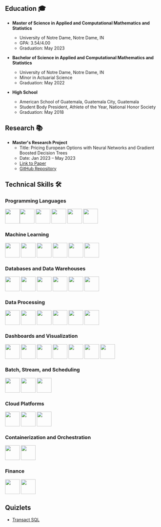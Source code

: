 ## Education 🎓

- **Master of Science in Applied and Computational Mathematics and Statistics**
  - University of Notre Dame, Notre Dame, IN
  - GPA: 3.54/4.00
  - Graduation: May 2023

- **Bachelor of Science in Applied and Computational Mathematics and Statistics**
  - University of Notre Dame, Notre Dame, IN
  - Minor in Actuarial Science
  - Graduation: May 2022

- **High School**
  - American School of Guatemala, Guatemala City, Guatemala
  - Student Body President, Athlete of the Year, National Honor Society
  - Graduation: May 2018

## Research 📚

- **Master's Research Project**
  - Title: Pricing European Options with Neural Networks and Gradient Boosted Decision Trees
  - Date: Jan 2023 – May 2023
  - [Link to Paper](https://arxiv.org/abs/2307.00476)
  - [GitHub Repository](https://github.com/juan-esteban-berger/Options_Pricing_AutoML_TensorFlow_XGBoost)

## Technical Skills 🛠️

### Programming Languages
<img src="https://img.icons8.com/color/48/000000/python.png" width="48" height="48"><img src="https://www.r-project.org/logo/Rlogo.svg" width="48" height="48">
<img src="https://img.icons8.com/color/48/000000/c-plus-plus-logo.png" width="48" height="48">
<img src="https://img.icons8.com/color/48/000000/sql.png" width="48" height="48">
<img src="https://img.icons8.com/color/48/000000/java-coffee-cup-logo.png" width="48" height="48">
<img src="https://img.icons8.com/plasticine/48/000000/bash.png" width="48" height="48">

### Machine Learning
<img src="https://img.icons8.com/color/48/000000/tensorflow.png" width="48" height="48">
<img src="https://img.icons8.com/fluency/48/000000/keras.png" width="48" height="48">
<img src="https://img.icons8.com/fluency/48/000000/pytorch-logo.png" width="48" height="48">
<img src="https://img.icons8.com/fluency/48/000000/xgboost.png" width="48" height="48">
<img src="https://img.icons8.com/fluency/48/000000/scikit-learn.png" width="48" height="48">
<img src="https://img.icons8.com/fluency/48/000000/statistics.png" width="48" height="48">

### Databases and Data Warehouses
<img src="https://img.icons8.com/color/48/000000/mongodb.png" width="48" height="48">
<img src="https://img.icons8.com/color/48/000000/microsoft-sql-server.png" width="48" height="48">
<img src="https://img.icons8.com/color/48/000000/mysql-logo.png" width="48" height="48">
<img src="https://img.icons8.com/color/48/000000/google-bigquery.png" width="48" height="48">
<img src="https://img.icons8.com/color/48/000000/amazon-redshift.png" width="48" height="48">
<img src="https://img.icons8.com/office/48/000000/azure-synapse-analytics.png" width="48" height="48">

### Data Processing
<img src="https://img.icons8.com/color/48/000000/pandas.png" width="48" height="48">
<img src="https://img.icons8.com/color/48/000000/numpy.png" width="48" height="48">
<img src="https://img.icons8.com/color/48/000000/apache-spark.png" width="48" height="48">
<img src="https://img.icons8.com/dusk/48/000000/dask.png" width="48" height="48">
<img src="https://img.icons8.com/color/48/000000/hadoop.png" width="48" height="48">
<img src="https://img.icons8.com/color/48/000000/alteryx.png" width="48" height="48">

### Dashboards and Visualization
<img src="https://img.icons8.com/color/48/000000/power-bi.png" width="48" height="48">
<img src="https://img.icons8.com/color/48/000000/tableau-software.png" width="48" height="48">
<img src="https://img.icons8.com/dusk/48/000000/looker.png" width="48" height="48">
<img src="https://img.icons8.com/color/48/000000/matplotlib.png" width="48" height="48">
<img src="https://img.icons8.com/color/48/000000/seaborn.png" width="48" height="48">
<img src="https://img.icons8.com/office/48/000000/plotly.png" width="48" height="48">
<img src="https://img.icons8.com/color/48/000000/dash.png" width="48" height="48">

### Batch, Stream, and Scheduling
<img src="https://img.icons8.com/ultraviolet/48/000000/beam.png" width="48" height="48">
<img src="https://img.icons8.com/color/48/000000/kafka.png" width="48" height="48">
<img src="https://img.icons8.com/color/48/000000/airflow.png" width="48" height="48">

### Cloud Platforms
<img src="https://img.icons8.com/color/48/000000/amazon-web-services.png" width="48" height="48">
<img src="https://img.icons8.com/color/48/000000/microsoft-azure.png" width="48" height="48">
<img src="https://img.icons8.com/color/48/000000/google-cloud-platform.png" width="48" height="48">

### Containerization and Orchestration
<img src="https://img.icons8.com/color/48/000000/docker.png" width="48" height="48">
<img src="https://img.icons8.com/color/48/000000/kubernetes.png" width="48" height="48">

### Finance
<img src="https://img.icons8.com/ultraviolet/48/000000/bloomberg.png" width="48" height="48">
<img src="https://img.icons8.com/color/48/000000/microsoft-excel.png" width="48" height="48">

## Quizlets
  - [Transact SQL](https://quizlet.com/es/816564177/transact-sql-flash-cards/?funnelUUID=e32313e3-3a2f-45dc-9ce4-80af131d2f0b)
